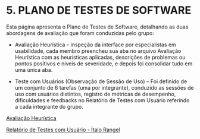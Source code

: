 # 5. PLANO DE TESTES DE SOFTWARE

Esta página apresenta o Plano de Testes de Software, detalhando as duas abordagens de avaliação que foram conduzidas pelo grupo:

  *  Avaliação Heurística – inspeção da interface por especialistas em usabilidade, cada membro preencheu sua aba no arquivo Avaliação Heurística com as heurísticas aplicadas, descrições de problemas ou pontos positivos e níveis de severidade, e depois foi consolidar tudo em uma única aba.

  *  Teste com Usuários (Observação de Sessão de Uso) – Foi definido de um conjunto de 6 tarefas  (uma por integrante), conduzido as sessões de uso com usuários distintos, registro de métricas de desempenho, dificuldades e feedbacks no Relatório de Testes com Usuário referindo a cada integrante do grupo.


[Avaliação Heurística](./files/Avaliação%20Heuristica.xlsx)

[Relatório de Testes com Usuário - Ítalo Rangel](./files/Relátorio%20de%20Testes%20com%20Usuário%20-%20Italo.pdf)
